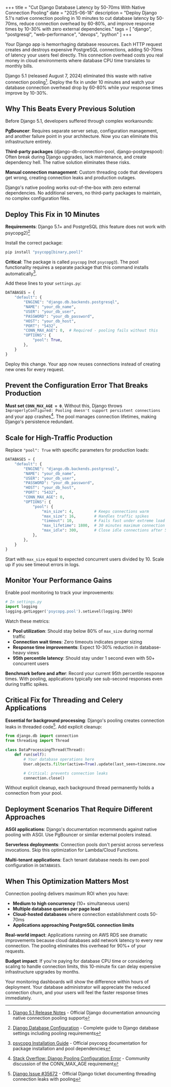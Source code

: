 +++
title = "Cut Django Database Latency by 50-70ms With Native Connection Pooling"
date = "2025-06-18"
description = "Deploy Django 5.1's native connection pooling in 10 minutes to cut database latency by 50-70ms, reduce connection overhead by 60-80%, and improve response times by 10-30% with zero external dependencies."
tags = [
    "django",
    "postgresql",
    "web-performance",
    "devops",
    "python"
]
+++

Your Django app is hemorrhaging database resources. Each HTTP request creates and destroys expensive PostgreSQL connections, adding 50-70ms of latency your users feel directly. This connection overhead costs you real money in cloud environments where database CPU time translates to monthly bills.

Django 5.1 (released August 7, 2024) eliminated this waste with native connection pooling[^1]. Deploy the fix in under 10 minutes and watch your database connection overhead drop by 60-80% while your response times improve by 10-30%.

## Why This Beats Every Previous Solution

Before Django 5.1, developers suffered through complex workarounds:

**PgBouncer**: Requires separate server setup, configuration management, and another failure point in your architecture. Now you can eliminate this infrastructure entirely.

**Third-party packages** (django-db-connection-pool, django-postgrespool): Often break during Django upgrades, lack maintenance, and create dependency hell. The native solution eliminates these risks.

**Manual connection management**: Custom threading code that developers get wrong, creating connection leaks and production outages.

Django's native pooling works out-of-the-box with zero external dependencies. No additional servers, no third-party packages to maintain, no complex configuration files.

## Deploy This Fix in 10 Minutes

**Requirements**: Django 5.1+ and PostgreSQL (this feature does not work with psycopg2)[^2]

Install the correct package:

```bash
pip install "psycopg[binary,pool]"
```

**Critical**: The package is called `psycopg` (not `psycopg3`). The pool functionality requires a separate package that this command installs automatically[^3].

Add these lines to your `settings.py`:

```python
DATABASES = {
    "default": {
        "ENGINE": "django.db.backends.postgresql",
        "NAME": "your_db_name",
        "USER": "your_db_user",
        "PASSWORD": "your_db_password",
        "HOST": "your_db_host",
        "PORT": "5432",
        "CONN_MAX_AGE": 0,  # Required - pooling fails without this
        "OPTIONS": {
            "pool": True,
        },
    }
}
```

Deploy this change. Your app now reuses connections instead of creating new ones for every request.

## Prevent the Configuration Error That Breaks Production

**Must set `CONN_MAX_AGE = 0`**. Without this, Django throws `ImproperlyConfigured: Pooling doesn't support persistent connections` and your app crashes[^4]. The pool manages connection lifetimes, making Django's persistence redundant.

## Scale for High-Traffic Production

Replace `"pool": True` with specific parameters for production loads:

```python
DATABASES = {
    "default": {
        "ENGINE": "django.db.backends.postgresql",
        "NAME": "your_db_name",
        "USER": "your_db_user",
        "PASSWORD": "your_db_password",
        "HOST": "your_db_host",
        "PORT": "5432",
        "CONN_MAX_AGE": 0,
        "OPTIONS": {
            "pool": {
                "min_size": 4,         # Keeps connections warm
                "max_size": 16,        # Handles traffic spikes
                "timeout": 10,         # Fails fast under extreme load
                "max_lifetime": 1800,  # 30 minutes maximum connection age
                "max_idle": 300,       # Close idle connections after 5 minutes
            },
        },
    }
}
```

Start with `max_size` equal to expected concurrent users divided by 10. Scale up if you see timeout errors in logs.

## Monitor Your Performance Gains

Enable pool monitoring to track your improvements:

```python
# In settings.py
import logging
logging.getLogger('psycopg.pool').setLevel(logging.INFO)
```

Watch these metrics:

- **Pool utilization**: Should stay below 80% of `max_size` during normal traffic
- **Connection wait times**: Zero timeouts indicates proper sizing
- **Response time improvements**: Expect 10-30% reduction in database-heavy views
- **95th percentile latency**: Should stay under 1 second even with 50+ concurrent users

**Benchmark before and after**: Record your current 95th percentile response times. With pooling, applications typically see sub-second responses even during traffic spikes.

## Critical Fix for Threading and Celery Applications

**Essential for background processing**: Django's pooling creates connection leaks in threaded code[^5]. Add explicit cleanup:

```python
from django.db import connection
from threading import Thread

class DataProcessingThread(Thread):
    def run(self):
        # Your database operations here
        User.objects.filter(active=True).update(last_seen=timezone.now())

        # Critical: prevents connection leaks
        connection.close()
```

Without explicit cleanup, each background thread permanently holds a connection from your pool.

## Deployment Scenarios That Require Different Approaches

**ASGI applications**: Django's documentation recommends against native pooling with ASGI. Use PgBouncer or similar external poolers instead.

**Serverless deployments**: Connection pools don't persist across serverless invocations. Skip this optimization for Lambda/Cloud Functions.

**Multi-tenant applications**: Each tenant database needs its own pool configuration in `DATABASES`.

## When This Optimization Matters Most

Connection pooling delivers maximum ROI when you have:

- **Medium to high concurrency** (10+ simultaneous users)
- **Multiple database queries per page load**
- **Cloud-hosted databases** where connection establishment costs 50-70ms
- **Applications approaching PostgreSQL connection limits**

**Real-world impact**: Applications running on AWS RDS see dramatic improvements because cloud databases add network latency to every new connection. The pooling eliminates this overhead for 90%+ of your requests.

**Budget impact**: If you're paying for database CPU time or considering scaling to handle connection limits, this 10-minute fix can delay expensive infrastructure upgrades by months.

Your monitoring dashboards will show the difference within hours of deployment. Your database administrator will appreciate the reduced connection churn, and your users will feel the faster response times immediately.

[^1]: [Django 5.1 Release Notes](https://docs.djangoproject.com/en/5.1/releases/5.1/) - Official Django documentation announcing native connection pooling support

[^2]: [Django Database Configuration](https://docs.djangoproject.com/en/5.2/ref/databases/) - Complete guide to Django database settings including pooling requirements

[^3]: [psycopg Installation Guide](https://www.psycopg.org/psycopg3/docs/basic/install.html) - Official psycopg documentation for package installation and pool dependencies

[^4]: [Stack Overflow: Django Pooling Configuration Error](https://stackoverflow.com/questions/78879329/django-improperlyconfigured-pooling-doesnt-support-persistent-connections) - Community discussion of the CONN_MAX_AGE requirement

[^5]: [Django Issue #35672](https://code.djangoproject.com/ticket/35672) - Official Django ticket documenting threading connection leaks with pooling
